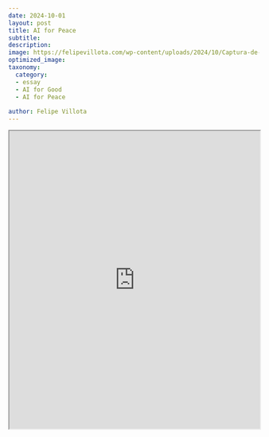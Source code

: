 ```yaml
---
date: 2024-10-01
layout: post
title: AI for Peace
subtitle:  
description: 
image: https://felipevillota.com/wp-content/uploads/2024/10/Captura-de-pantalla-561.png
optimized_image: 
taxonomy:
  category: 
  - essay
  - AI for Good
  - AI for Peace
 
author: Felipe Villota 
---
```


<iframe src="https://docs.google.com/viewer?url=https://felipevillota.com/wp-content/uploads/2024/11/ai_peace.pdf&embedded=true" width="100%" height="600px"></iframe>

